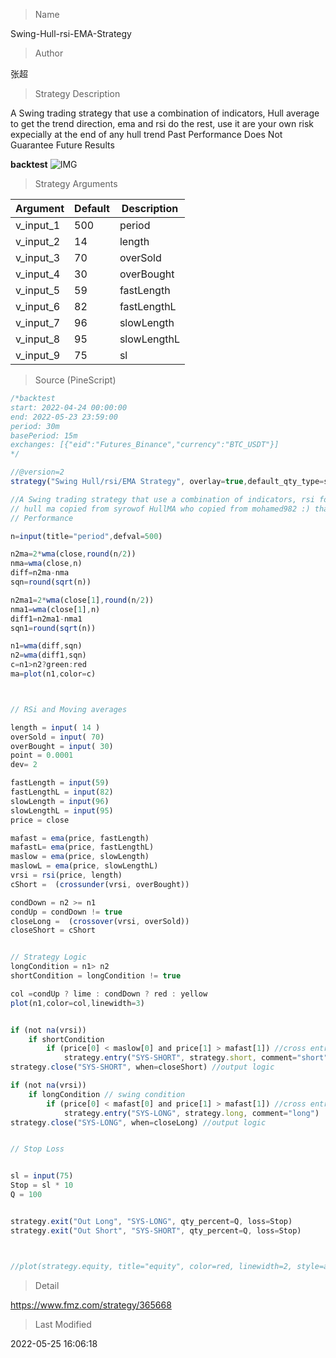 
> Name

Swing-Hull-rsi-EMA-Strategy

> Author

张超

> Strategy Description

A Swing trading strategy that use a combination of indicators, Hull average to get the trend direction, ema and rsi do the rest, use it are your own risk expecially at the end of any hull trend
Past Performance Does Not Guarantee Future Results

**backtest**
 ![IMG](https://www.fmz.com/upload/asset/ab1fe0ba981e4b4a64.png) 

> Strategy Arguments



|Argument|Default|Description|
|----|----|----|
|v_input_1|500|period|
|v_input_2|14|length|
|v_input_3|70|overSold|
|v_input_4|30|overBought|
|v_input_5|59|fastLength|
|v_input_6|82|fastLengthL|
|v_input_7|96|slowLength|
|v_input_8|95|slowLengthL|
|v_input_9|75|sl|


> Source (PineScript)

``` javascript
/*backtest
start: 2022-04-24 00:00:00
end: 2022-05-23 23:59:00
period: 30m
basePeriod: 15m
exchanges: [{"eid":"Futures_Binance","currency":"BTC_USDT"}]
*/

//@version=2
strategy("Swing Hull/rsi/EMA Strategy", overlay=true,default_qty_type=strategy.cash,default_qty_value=10000,scale=true,initial_capital=10000,currency=currency.USD)

//A Swing trading strategy that use a combination of indicators, rsi for target, hull for overall direction enad ema for entering the martket.
// hull ma copied from syrowof HullMA who copied from mohamed982 :) thanks both
// Performance 

n=input(title="period",defval=500)

n2ma=2*wma(close,round(n/2))
nma=wma(close,n)
diff=n2ma-nma
sqn=round(sqrt(n))

n2ma1=2*wma(close[1],round(n/2))
nma1=wma(close[1],n)
diff1=n2ma1-nma1
sqn1=round(sqrt(n))

n1=wma(diff,sqn)
n2=wma(diff1,sqn)
c=n1>n2?green:red
ma=plot(n1,color=c)



// RSi and Moving averages

length = input( 14 )
overSold = input( 70)
overBought = input( 30)
point = 0.0001
dev= 2

fastLength = input(59)
fastLengthL = input(82)
slowLength = input(96)
slowLengthL = input(95)
price = close

mafast = ema(price, fastLength)
mafastL= ema(price, fastLengthL)
maslow = ema(price, slowLength)
maslowL = ema(price, slowLengthL)
vrsi = rsi(price, length)
cShort =  (crossunder(vrsi, overBought))

condDown = n2 >= n1
condUp = condDown != true
closeLong =  (crossover(vrsi, overSold))
closeShort = cShort 


// Strategy Logic
longCondition = n1> n2
shortCondition = longCondition != true

col =condUp ? lime : condDown ? red : yellow
plot(n1,color=col,linewidth=3)


if (not na(vrsi))
    if shortCondition    
        if (price[0] < maslow[0] and price[1] > mafast[1]) //cross entry
            strategy.entry("SYS-SHORT", strategy.short, comment="short")
strategy.close("SYS-SHORT", when=closeShort) //output logic

if (not na(vrsi))
    if longCondition // swing condition          
        if (price[0] < mafast[0] and price[1] > mafast[1]) //cross entry
            strategy.entry("SYS-LONG", strategy.long, comment="long")
strategy.close("SYS-LONG", when=closeLong) //output logic


// Stop Loss 


sl = input(75)
Stop = sl * 10
Q = 100


strategy.exit("Out Long", "SYS-LONG", qty_percent=Q, loss=Stop)
strategy.exit("Out Short", "SYS-SHORT", qty_percent=Q, loss=Stop)



//plot(strategy.equity, title="equity", color=red, linewidth=2, style=areabr)
```

> Detail

https://www.fmz.com/strategy/365668

> Last Modified

2022-05-25 16:06:18
